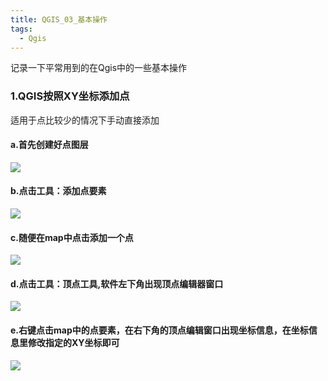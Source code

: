 ```yaml
---
title: QGIS_03_基本操作
tags:
  - Qgis
---
```


记录一下平常用到的在Qgis中的一些基本操作
<!--more-->  

### 1.QGIS按照XY坐标添加点
适用于点比较少的情况下手动直接添加  

#### a.首先创建好点图层

![](https://cdn.jsdelivr.net/gh/wangmengyun1998/Blog_img/img/202112/47.png)   

#### b.点击工具：添加点要素 

![](https://cdn.jsdelivr.net/gh/wangmengyun1998/Blog_img/img/202112/48.png)   


#### c.随便在map中点击添加一个点

![](https://cdn.jsdelivr.net/gh/wangmengyun1998/Blog_img/img/202112/49.png)  
 
#### d.点击工具：顶点工具,软件左下角出现顶点编辑器窗口  

![](https://cdn.jsdelivr.net/gh/wangmengyun1998/Blog_img/img/202112/50.png)   

#### e.右键点击map中的点要素，在右下角的顶点编辑窗口出现坐标信息，在坐标信息里修改指定的XY坐标即可  

![](https://cdn.jsdelivr.net/gh/wangmengyun1998/Blog_img/img/202112/51.png)  



